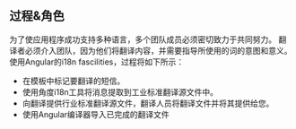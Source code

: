 ## 过程&角色

为了使应用程序成功支持多种语言，多个团队成员必须密切致力于共同努力。 翻译者必须介入团队，因为他们将翻译内容，并需要指导所使用的词的意图和意义。 使用Angular的i18n fascilities，过程将如下所示：

* 在模板中标记要翻译的短信。
* 使用角度i18n工具将消息提取到工业标准翻译源文件中。
* 向翻译提供行业标准翻译源文件，翻译人员将翻译文件并将其提供给您。
* 使用Angular编译器导入已完成的翻译文件